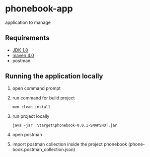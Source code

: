 # phonebook-app
application to manage 

## Requirements
- [JDK 1.8](http://www.oracle.com/technetwork/java/javase/downloads/jdk8-downloads-2133151.html)
- [maven 4.0](https://maven.apache.org)
- postman

## Running the application locally

1. open command prompt
2. run command for build project

    ```shell
    mvn clean install
    ```
3. run project locally
    ```shell
    java -jar .\target\phonebook-0.0.1-SNAPSHOT.jar
    ```
4. open postman
5. import postman collection inside the project phonebook (phone-book.postman_collection.json)
